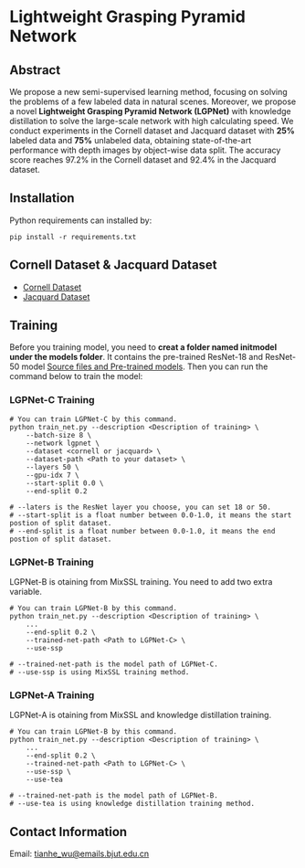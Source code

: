 # Lightweight Grasping Pyramid Network

## Abstract
We propose a new semi-supervised learning method, focusing on solving the problems of a few labeled data in natural scenes. Moreover, we propose a novel **Lightweight Grasping Pyramid Network (LGPNet)** with knowledge distillation to solve the large-scale network with high calculating speed. We conduct experiments in the Cornell dataset and Jacquard dataset with **25%** labeled data and **75%** unlabeled data, obtaining state-of-the-art performance with depth images by object-wise data split. The accuracy score reaches 97.2% in the Cornell dataset and 92.4% in the Jacquard dataset.

## Installation
Python requirements can installed by:
```shell
pip install -r requirements.txt
```

## Cornell Dataset & Jacquard Dataset
- [Cornell Dataset](https://www.kaggle.com/oneoneliu/cornell-grasp)
- [Jacquard Dataset](https://jacquard.liris.cnrs.fr/)

## Training
Before you training model, you need to **creat a folder named initmodel under the models folder**. It contains the pre-trained ResNet-18 and ResNet-50 model [Source files and Pre-trained models](https://github.com/TianheWu/LGPNet/releases/tag/Version-1). Then you can run the command below to train the model:

### LGPNet-C Training
```shell
# You can train LGPNet-C by this command.
python train_net.py --description <Description of training> \
    --batch-size 8 \
    --network lgpnet \
    --dataset <cornell or jacquard> \
    --dataset-path <Path to your dataset> \
    --layers 50 \
    --gpu-idx 7 \
    --start-split 0.0 \
    --end-split 0.2 

# --laters is the ResNet layer you choose, you can set 18 or 50.
# --start-split is a float number between 0.0-1.0, it means the start postion of split dataset.
# --end-split is a float number between 0.0-1.0, it means the end postion of split dataset.
```
### LGPNet-B Training
LGPNet-B is otaining from MixSSL training. You need to add two extra variable.
```shell
# You can train LGPNet-B by this command.
python train_net.py --description <Description of training> \
    ...
    --end-split 0.2 \
    --trained-net-path <Path to LGPNet-C> \
    --use-ssp 

# --trained-net-path is the model path of LGPNet-C.
# --use-ssp is using MixSSL training method.
```

### LGPNet-A Training
LGPNet-A is otaining from MixSSL and knowledge distillation training.
```shell
# You can train LGPNet-B by this command.
python train_net.py --description <Description of training> \
    ...
    --end-split 0.2 \
    --trained-net-path <Path to LGPNet-C> \
    --use-ssp \
    --use-tea

# --trained-net-path is the model path of LGPNet-B.
# --use-tea is using knowledge distillation training method.
```

## Contact Information
Email: tianhe_wu@emails.bjut.edu.cn
